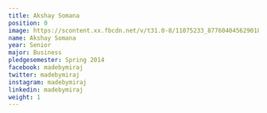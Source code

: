 ```yaml
---
title: Akshay Somana
position: 0
image: https://scontent.xx.fbcdn.net/v/t31.0-8/11075233_877604045629018_2953758947737010642_o.jpg?oh=7241251ab2359480b9788caa5f04df3c&oe=59675C1E
name: Akshay Somana
year: Senior
major: Business
pledgesemester: Spring 2014
facebook: madebymiraj
twitter: madebymiraj
instagram: madebymiraj
linkedin: madebymiraj
weight: 1
---
```


